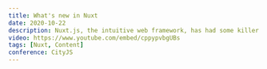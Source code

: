 ```yaml
---
title: What's new in Nuxt
date: 2020-10-22
description: Nuxt.js, the intuitive web framework, has had some killer features recently released. Debbie will take you through those new features and shed some light on what is to come in Nuxt.js
video: https://www.youtube.com/embed/cppypvbgUBs
tags: [Nuxt, Content]
conference: CityJS
---
```


